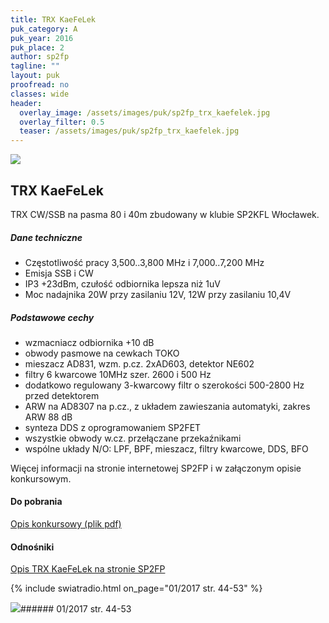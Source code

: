 ```yaml
---
title: TRX KaeFeLek
puk_category: A
puk_year: 2016
puk_place: 2
author: sp2fp
tagline: ""
layout: puk
proofread: no
classes: wide
header:
  overlay_image: /assets/images/puk/sp2fp_trx_kaefelek.jpg
  overlay_filter: 0.5
  teaser: /assets/images/puk/sp2fp_trx_kaefelek.jpg
---
```






 



![](assets/data/img/projects/2016-2-0.jpg) 



TRX KaeFeLek
------------





 TRX CW/SSB na pasma 80 i 40m zbudowany w klubie SP2KFL Włocławek.




##### Dane techniczne




* Częstotliwość pracy 3,500..3,800 MHz i 7,000..7,200 MHz
* Emisja SSB i CW
* IP3 +23dBm, czułość odbiornika lepsza niż 1uV
* Moc nadajnika 20W przy zasilaniu 12V, 12W przy zasilaniu 10,4V




##### Podstawowe cechy




* wzmacniacz odbiornika +10 dB
* obwody pasmowe na cewkach TOKO
* mieszacz AD831, wzm. p.cz. 2xAD603, detektor NE602
* filtry 6 kwarcowe 10MHz szer. 2600 i 500 Hz
* dodatkowo regulowany 3-kwarcowy filtr o szerokości 500-2800 Hz przed detektorem
* ARW na AD8307 na p.cz., z układem zawieszania automatyki, zakres ARW 88 dB
* synteza DDS z oprogramowaniem SP2FET
* wszystkie obwody w.cz. przełączane przekaźnikami
* wspólne układy N/O: LPF, BPF, mieszacz, filtry kwarcowe, DDS, BFO










Więcej informacji na stronie internetowej SP2FP i w załączonym opisie konkursowym.





#### Do pobrania

[Opis konkursowy (plik pdf)](assets/data/download/SP2FP_TRX-Kaefelek.pdf)




#### Odnośniki

[Opis TRX KaeFeLek na stronie SP2FP](http://sp2fp.profimot.pl/kaefelek.html)

 

{% include swiatradio.html on_page="01/2017 str. 44-53" %}

![](assets/img/logo/sr_logo_s.jpg)###### 01/2017 str. 44-53

 





 


